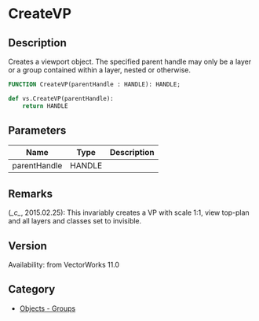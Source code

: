 # CreateVP

## Description
Creates a viewport object. The specified parent handle may only be a layer or a group contained within a layer, nested or otherwise.

```pascal
FUNCTION CreateVP(parentHandle : HANDLE): HANDLE;
```

```python
def vs.CreateVP(parentHandle):
    return HANDLE
```

## Parameters
|Name|Type|Description|
|---|---|---|
|parentHandle|HANDLE|   |

## Remarks
(*\_c\_*, 2015.02.25):  This invariably creates a VP with scale 1:1, view top-plan and all layers and classes set to invisible.

## Version
Availability: from VectorWorks 11.0

## Category
* [Objects - Groups](../Categories/Objects%20-%20Groups.md)
